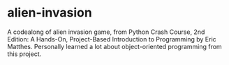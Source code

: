 # alien-invasion

A codealong of alien invasion game, from Python Crash Course, 2nd Edition: A Hands-On, Project-Based Introduction to Programming by Eric Matthes. Personally learned a lot about object-oriented programming from this project.
